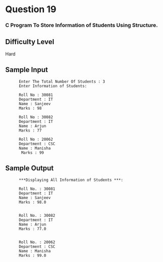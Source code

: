 # Question 19

### C Program To Store Information of Students Using Structure.

## Difficulty Level 

Hard

## Sample Input

```
      Enter The Total Number Of Students : 3
      Enter Information of Students:

      Roll No : 30081
      Department : IT
      Name : Sanjeev
      Marks : 98

      Roll No : 30082
      Department : IT
      Name : Arjun
      Marks : 77

      Roll No : 20062
      Department : CSC
      Name : Manisha
       Marks : 99
```

## Sample Output

```
      ***Displaying All Information of Students ***:

      Roll No. : 30081
      Department : IT
      Name : Sanjeev
      Marks : 98.0


      Roll No. : 30082
      Department : IT
      Name : Arjun
      Marks : 77.0


      Roll No. : 20062
      Department : CSC
      Name : Manisha
      Marks : 99.0
``` 
